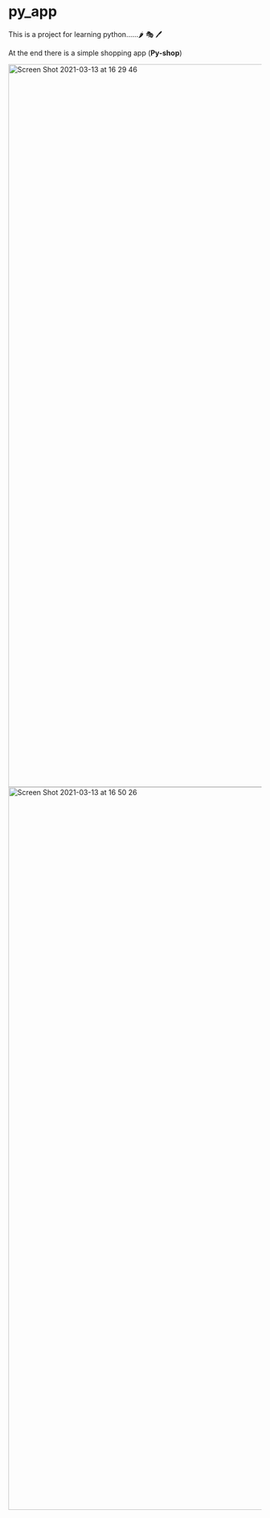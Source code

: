 # py_app
This is a project for learning python......🌶  🎭 🖊 

At the end there is a simple shopping app (**Py-shop**)

<img width="1440" alt="Screen Shot 2021-03-13 at 16 29 46" src="https://user-images.githubusercontent.com/60556879/111033344-7bbd8980-8419-11eb-8d45-d7c471c750fb.png">


<img width="1440" alt="Screen Shot 2021-03-13 at 16 50 26" src="https://user-images.githubusercontent.com/60556879/111033981-48302e80-841c-11eb-9192-e154c42b220b.png">
